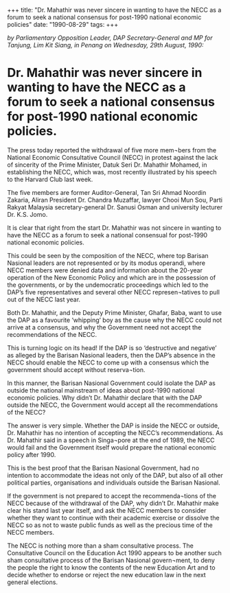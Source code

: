 +++ 
title: "Dr. Mahathir was never sincere in wanting to have the NECC as a forum to seek a national consensus for post-1990 national economic policies"
date: "1990-08-29"
tags:
+++

_by Parliamentary Opposition Leader, DAP Secretary-General and MP for Tanjung, Lim Kit Siang, in Penang on Wednesday, 29th August, 1990:_

# Dr. Mahathir was never sincere in wanting to have the NECC as a forum to seek a national consensus for post-1990 national economic policies.

The press today reported the withdrawal of five more mem¬bers from the National Economic Consultative Council (NECC) in protest against the lack of sincerity of the Prime Minister, Datuk Seri Dr. Mahathir Mohamed, in establishing the NECC, which was, most recently illustrated by his speech to the Harvard Club last week.</u>

The five members are former Auditor-General, Tan Sri Ahmad Noordin Zakaria, Aliran President 
Dr. Chandra Muzaffar, lawyer Chooi Mun Sou, Parti Rakyat Malaysia secretary-general Dr. Sanusi Osman and university lecturer Dr. K.S. Jomo.

It is clear that right from the start Dr. Mahathir was not sincere in wanting to have the NECC as a forum to seek a national consensual for post-1990 national economic policies.

This could be seen by the composition of the NECC, where top Barisan Nasional leaders are not represented or by its modus operandi, where NECC members were denied data and information about 
the 20-year operation of the New Economic Policy and which are in the possession of the governments, 
or by the undemocratic proceedings which led to the DAP’s five representatives and several other NECC represen¬tatives to pull out of the NECC last year.

Both Dr. Mahathir, and the Deputy Prime Minister, Ghafar, Baba, want to use the DAP as a favourite ‘whipping’ boy as the cause why the NECC could not arrive at a consensus, and why the Government need not accept the recommendations of the NECC.

This is turning logic on its head! If the DAP is so ‘destructive and negative’ as alleged by the Barisan Nasional leaders, then the DAP’s absence in the NECC should enable the NECC to come up with a consensus which the government should accept without reserva¬tion. 

In this manner, the Barisan Nasional Government could isolate the DAP as outside the national mainstream of ideas about post-1990 national economic policies. Why didn’t Dr. Mahathir declare that with the DAP outside the NECC, the Government would accept all the recommendations of the NECC? 

The answer is very simple. Whether the DAP is inside the NECC or outside, Dr. Mahathir has no intention of accepting the NECC’s recommendations. As Dr. Mahathir said in a speech in Singa¬pore at the end of 1989, the NECC would fail and the Government itself would prepare the national economic policy after 1990.

This is the best proof that the Barisan Nasional Government, had no intention to accommodate the ideas not only of the DAP, but also of all other political parties, organisations and individuals outside the Barisan Nasional.


If the government is not prepared to accept the recommenda¬tions of the NECC because of the withdrawal of the DAP, why didn’t Dr. Mahathir make clear his stand last year itself, and ask the NECC members to consider whether they want to continue with their academic exercise or dissolve the NECC so as not to waste public funds as well as the precious time of the NECC members.

The NECC is nothing more than a sham consultative process. The Consultative Council on the Education Act 1990 appears to be another such sham consultative process of the Barisan Nasional govern¬ment, to deny the people the right to know the contents of the new Education Art and to decide whether to endorse or reject the new education law in the next general  elections.
 
